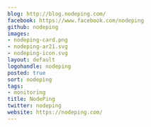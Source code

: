 ```yaml
---
blog: http://blog.nodeping.com/
facebook: https://www.facebook.com/nodeping
github: nodeping
images:
- nodeping-card.png
- nodeping-ar21.svg
- nodeping-icon.svg
layout: default
logohandle: nodeping
posted: true
sort: nodeping
tags:
- monitoring
title: NodePing
twitter: nodeping
website: https://nodeping.com/
---
```

